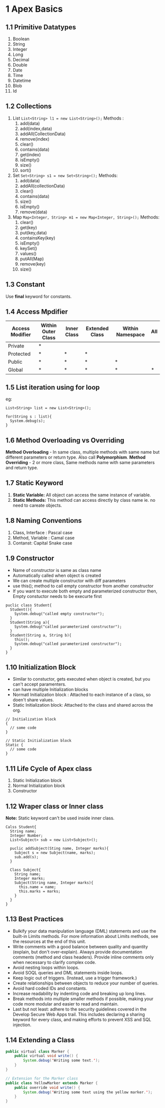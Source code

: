 # 1 Apex Basics

## 1.1 Primitive Datatypes

1. Boolean
2. String
3. Integer
4. Long
5. Decimal
6. Double
7. Date
8. Time
9. Datetime
10. Blob
11. Id

## 1.2 Collections

1. List ```List<String> l1 = new List<String>();```
     Methods :
   1. add(data)
   2. add(index,data)
   3. addAll(CollectionData)
   4. remove(index)
   5. clear()
   6. contains(data)
   7. get(index)
   8. isEmpty()
   9. size()
   10. sort()
2. Set ```Set<String> s1 = new Set<String>();```
      Methods:
    1. add(data)
    2. addAll(collectionData)
    3. clear()
    4. contains(data)
    5. size()
    6. isEmpty()
    7. remove(data)
3. Map ```Map<Integer, String> m1 = new Map<Integer, String>();```
     Methods:
   1. clear()
   2. get(key)
   3. put(key,data)
   4. containsKey(key)
   5. isEmpty()
   6. keySet()
   7. values()
   8. putAll(Map)
   9. remove(key)
   10. size()

## 1.3 Constant

Use **final** keyword for constants.

## 1.4 Access Mpdifier

| Access Modifier | Within Outer Class | Inner Class | Extended Class | Within Namespace| All |
|-----------------|--------------------|-------------|----------------|-----------------|-----|
|Private          | * | | | | |
|Protected        | * | * | * | | |
|Public           | * | * | * | * | |
|Global           | * | * | * | * | * |

## 1.5 List iteration using for loop

eg:

```
List<String> list = new List<String>();

for(String s : list){
  System.debug(s);
}
```

## 1.6 Method Overloading vs Overriding

**Method Overloading** - In same class, multiple methods with same name but different parameters or return type. Also call **Polymorphism**.
**Method Overriding** - 2 or more class, Same methods name with same parameters and return type.

## 1.7 Static Keyword

1. **Static Variable:**  All object can access the same instance of variable.
2. **Static Methods:** This method can access directly by class name ie. no need to careate objects.

## 1.8 Naming Conventions

1. Class, Interface : Pascal case
2. Method, Variable : Camal case
3. Contanst: Capital Snake case

## 1.9 Constructor

- Name of constructor is same as class name
- Automatically called when object is created
- We can create multiple constructor with diff parameters
- use this(); method to call empty constructor from another constructor
- If you want to execute both empty and parameterized constructor then, Empty constuctor needs to be execurte first

```
puclic class Student{
  Student(){
    System.debug("called empty constructor");
  }
  Student(String a){
    System.debug("called parameterized constructor");
  }
  Student(String a, String b){
    this();
    System.debug("called parameterized constructor");
  }
}
```

## 1.10 Initialization Block

- Similar to constuctor, gets executed when object is created, but you can't accept paramenters.
- can have multiple Initialization blocks
- Normatl Initialization block : Attached to each instance of a class, so doen't share values.
- Static Initialization block: Attached to the class and shared across the org.

```
// Initialization block
{
  // some code 
}

// Static Initialization block
Static {
  // some code 
}
```

## 1.11 Life Cycle of Apex class

1. Static Initialization block
2. Normal Initialization block
3. Constructor

## 1.12 Wraper class or Inner class

**Note:** Static keyword can't be used inside inner class.

```
Calss Student{
  String name;
  Integer Number;
  List<Subject> sub = new List<Subject>();

  puclic addSubject(Sting name, Integer marks){
    Subject s = new Subject(name, marks);
    sub.add(s);
  }

  Class Subject{
    String name;
    Integer marks;
    Subject(String name, Integer marks){
      this.name = name;
      this.marks = marks;
    }
  }
}
```
## 1.13 Best Practices

- Bulkify your data manipulation language (DML) statements and use the built-in Limits methods. For more information about Limits methods, see the resources at the end of this unit.
- Write comments with a good balance between quality and quantity (explain, but don't over-explain). Always provide documentation comments (method and class headers). Provide inline comments only when necessary to clarify complex code.
- Avoid nesting loops within loops.
- Avoid SOQL queries and DML statements inside loops.
- Keep logic out of triggers. (Instead, use a trigger framework.)
- Create relationships between objects to reduce your number of queries.
- Avoid hard coded IDs and constants.
- Increase readability by indenting code and breaking up long lines.
- Break methods into multiple smaller methods if possible, making your code more modular and easier to read and maintain.
- Last but not least: adhere to the security guidelines covered in the Develop Secure Web Apps trail. This includes declaring a sharing keyword for every class, and making efforts to prevent XSS and SQL injection.

## 1.14 Extending a Class

``` java
public virtual class Marker {
    public virtual void write() {
        System.debug('Writing some text.');
    }
}
```

``` java
// Extension for the Marker class
public class YellowMarker extends Marker {
    public override void write() {
        System.debug('Writing some text using the yellow marker.');
    } 
}
```
